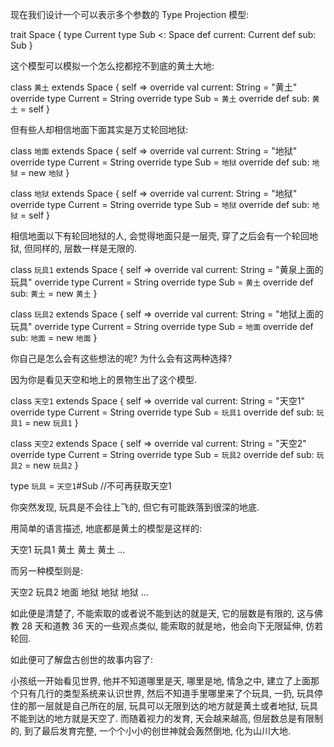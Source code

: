 现在我们设计一个可以表示多个参数的 Type Projection 模型:

trait Space {
  type Current
  type Sub <: Space
  def current: Current
  def sub: Sub
}

这个模型可以模拟一个怎么挖都挖不到底的黄土大地:

class `黄土` extends Space {
  self =>
  override val current: String = "黄土"
  override type Current = String
  override type Sub     = `黄土`
  override def sub: `黄土` = self
}

但有些人却相信地面下面其实是万丈轮回地狱:

class `地面` extends Space {
  self =>
  override val current: String = "地狱"
  override type Current = String
  override type Sub     = `地狱`
  override def sub: `地狱` = new `地狱`
}

class `地狱` extends Space {
  self =>
  override val current: String = "地狱"
  override type Current = String
  override type Sub     = `地狱`
  override def sub: `地狱` = self
}

相信地面以下有轮回地狱的人, 会觉得地面只是一层壳, 穿了之后会有一个轮回地狱, 但同样的, 层数一样是无限的.

class `玩具1` extends Space {
  self =>
  override val current: String = "黄泉上面的玩具"
  override type Current = String
  override type Sub     = `黄土`
  override def sub: `黄土` = new `黄土`
}

class `玩具2` extends Space {
  self =>
  override val current: String = "地狱上面的玩具"
  override type Current = String
  override type Sub     = `地面`
  override def sub: `地面` = new `地面`
}

你自己是怎么会有这些想法的呢? 为什么会有这两种选择?

因为你是看见天空和地上的景物生出了这个模型.

class `天空1` extends Space {
  self =>
  override val current: String = "天空1"
  override type Current = String
  override type Sub     = `玩具1`
  override def sub: `玩具1` = new `玩具1`
}

class `天空2` extends Space {
  self =>
  override val current: String = "天空2"
  override type Current = String
  override type Sub     = `玩具2`
  override def sub: `玩具2` = new `玩具2`
}

type `玩具` = `天空1`#Sub //不可再获取天空1

你突然发现, 玩具是不会往上飞的, 但它有可能跌落到很深的地底.

用简单的语言描述, 地底都是黄土的模型是这样的:

天空1
玩具1
黄土
黄土
黄土
...

而另一种模型则是:

天空2
玩具2
地面
地狱
地狱
地狱
...

如此便是清楚了, 不能索取的或者说不能到达的就是天, 它的层数是有限的, 这与佛教 28 天和道教 36 天的一些观点类似, 能索取的就是地，他会向下无限延伸, 仿若轮回.


如此便可了解盘古创世的故事内容了:

小孩纸一开始看见世界, 他并不知道哪里是天, 哪里是地, 情急之中, 建立了上面那个只有几行的类型系统来认识世界, 然后不知道手里哪里来了个玩具, 一扔, 玩具停住的那一层就是自己所在的层, 玩具可以无限到达的地方就是黄土或者地狱, 玩具不能到达的地方就是天空了. 而随着视力的发育, 天会越来越高, 但层数总是有限制的, 到了最后发育完整, 一个个小小的创世神就会轰然倒地, 化为山川大地.